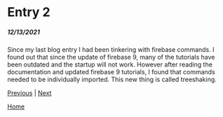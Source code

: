 # Entry 2
##### 12/13/2021

Since my last blog entry I had been tinkering with firebase commands. I found out that since the update of firebase 9, many of the tutorials have been outdated and the startup will not work. However after reading the documentation and updated firebase 9 tutorials, I found that commands needed to be individually imported. This new thing is called treeshaking. 



[Previous](entry01.md) | [Next](entry03.md)

[Home](../README.md)
